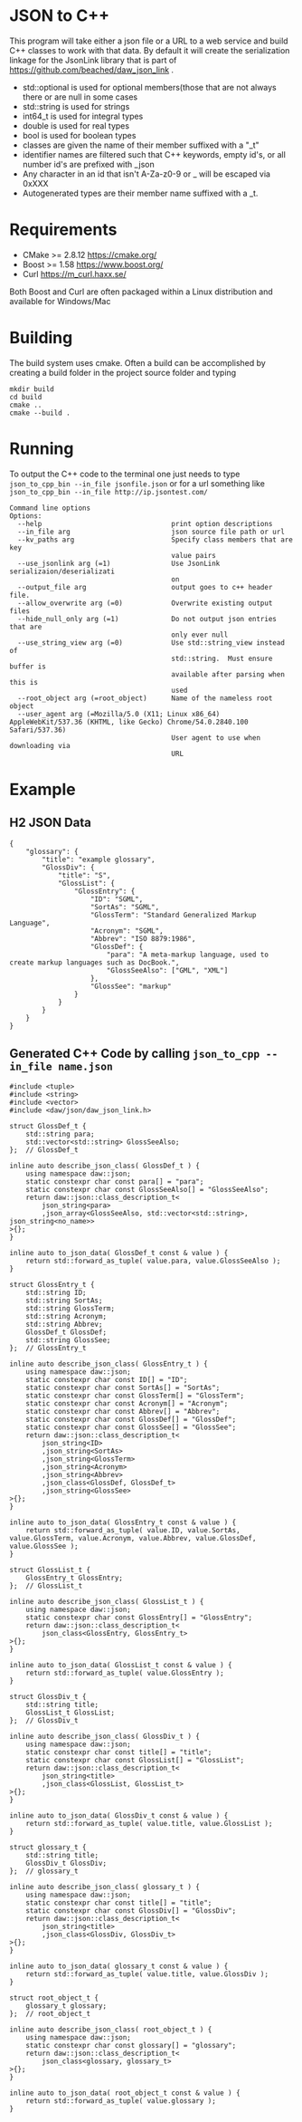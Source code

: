 # JSON to C++
This program will take either a json file or a URL to a web service and build C++ classes to work with that data.  By default it will create the serialization linkage for the JsonLink library that is part of https://github.com/beached/daw_json_link .

* std::optional is used for optional members(those that are not always there or are null in some cases
* std::string is used for strings
* int64_t is used for integral types
* double is used for real types
* bool is used for boolean types
* classes are given the name of their member suffixed with a "_t"
* identifier names are filtered such that C++ keywords, empty id's, or all number id's are prefixed with _json
* Any character in an id that isn't A-Za-z0-9 or _ will be escaped via 0xXXX
* Autogenerated types are their member name suffixed with a _t.

# Requirements
* CMake >= 2.8.12 https://cmake.org/
* Boost >= 1.58 https://www.boost.org/
* Curl https://m_curl.haxx.se/

Both Boost and Curl are often packaged within a Linux distribution and available for Windows/Mac

# Building
The build system uses cmake.  Often a build can be accomplished by creating a build folder in the project source folder and typing  

```
mkdir build
cd build
cmake ..
cmake --build .
```
# Running
To output the C++ code to the terminal one just needs to type ```json_to_cpp_bin --in_file jsonfile.json``` or for a url something like ```json_to_cpp_bin --in_file http://ip.jsontest.com/```

```  
Command line options
Options:
  --help                                print option descriptions
  --in_file arg                         json source file path or url
  --kv_paths arg                        Specify class members that are key
                                        value pairs
  --use_jsonlink arg (=1)               Use JsonLink serializaion/deserializati
                                        on
  --output_file arg                     output goes to c++ header file.
  --allow_overwrite arg (=0)            Overwrite existing output files
  --hide_null_only arg (=1)             Do not output json entries that are
                                        only ever null
  --use_string_view arg (=0)            Use std::string_view instead of
                                        std::string.  Must ensure buffer is
                                        available after parsing when this is
                                        used
  --root_object arg (=root_object)      Name of the nameless root object
  --user_agent arg (=Mozilla/5.0 (X11; Linux x86_64) AppleWebKit/537.36 (KHTML, like Gecko) Chrome/54.0.2840.100 Safari/537.36)
                                        User agent to use when downloading via
                                        URL
```
# Example 
## H2 JSON Data
```
{
    "glossary": {
        "title": "example glossary",
        "GlossDiv": {
            "title": "S",
            "GlossList": {
                "GlossEntry": {
                    "ID": "SGML",
                    "SortAs": "SGML",
                    "GlossTerm": "Standard Generalized Markup Language",
                    "Acronym": "SGML",
                    "Abbrev": "ISO 8879:1986",
                    "GlossDef": {
                        "para": "A meta-markup language, used to create markup languages such as DocBook.",
                        "GlossSeeAlso": ["GML", "XML"]
                    },  
                    "GlossSee": "markup"
                }   
            }   
        }   
    }   
}
```
## Generated C++ Code by calling ```json_to_cpp --in_file name.json```
```
#include <tuple>
#include <string>
#include <vector>
#include <daw/json/daw_json_link.h>

struct GlossDef_t {
	std::string para;
	std::vector<std::string> GlossSeeAlso;
};	// GlossDef_t

inline auto describe_json_class( GlossDef_t ) {
	using namespace daw::json;
	static constexpr char const para[] = "para";
	static constexpr char const GlossSeeAlso[] = "GlossSeeAlso";
	return daw::json::class_description_t<
		json_string<para>
		,json_array<GlossSeeAlso, std::vector<std::string>, json_string<no_name>>
>{};
}

inline auto to_json_data( GlossDef_t const & value ) {
	return std::forward_as_tuple( value.para, value.GlossSeeAlso );
}

struct GlossEntry_t {
	std::string ID;
	std::string SortAs;
	std::string GlossTerm;
	std::string Acronym;
	std::string Abbrev;
	GlossDef_t GlossDef;
	std::string GlossSee;
};	// GlossEntry_t

inline auto describe_json_class( GlossEntry_t ) {
	using namespace daw::json;
	static constexpr char const ID[] = "ID";
	static constexpr char const SortAs[] = "SortAs";
	static constexpr char const GlossTerm[] = "GlossTerm";
	static constexpr char const Acronym[] = "Acronym";
	static constexpr char const Abbrev[] = "Abbrev";
	static constexpr char const GlossDef[] = "GlossDef";
	static constexpr char const GlossSee[] = "GlossSee";
	return daw::json::class_description_t<
		json_string<ID>
		,json_string<SortAs>
		,json_string<GlossTerm>
		,json_string<Acronym>
		,json_string<Abbrev>
		,json_class<GlossDef, GlossDef_t>
		,json_string<GlossSee>
>{};
}

inline auto to_json_data( GlossEntry_t const & value ) {
	return std::forward_as_tuple( value.ID, value.SortAs, value.GlossTerm, value.Acronym, value.Abbrev, value.GlossDef, value.GlossSee );
}

struct GlossList_t {
	GlossEntry_t GlossEntry;
};	// GlossList_t

inline auto describe_json_class( GlossList_t ) {
	using namespace daw::json;
	static constexpr char const GlossEntry[] = "GlossEntry";
	return daw::json::class_description_t<
		json_class<GlossEntry, GlossEntry_t>
>{};
}

inline auto to_json_data( GlossList_t const & value ) {
	return std::forward_as_tuple( value.GlossEntry );
}

struct GlossDiv_t {
	std::string title;
	GlossList_t GlossList;
};	// GlossDiv_t

inline auto describe_json_class( GlossDiv_t ) {
	using namespace daw::json;
	static constexpr char const title[] = "title";
	static constexpr char const GlossList[] = "GlossList";
	return daw::json::class_description_t<
		json_string<title>
		,json_class<GlossList, GlossList_t>
>{};
}

inline auto to_json_data( GlossDiv_t const & value ) {
	return std::forward_as_tuple( value.title, value.GlossList );
}

struct glossary_t {
	std::string title;
	GlossDiv_t GlossDiv;
};	// glossary_t

inline auto describe_json_class( glossary_t ) {
	using namespace daw::json;
	static constexpr char const title[] = "title";
	static constexpr char const GlossDiv[] = "GlossDiv";
	return daw::json::class_description_t<
		json_string<title>
		,json_class<GlossDiv, GlossDiv_t>
>{};
}

inline auto to_json_data( glossary_t const & value ) {
	return std::forward_as_tuple( value.title, value.GlossDiv );
}

struct root_object_t {
	glossary_t glossary;
};	// root_object_t

inline auto describe_json_class( root_object_t ) {
	using namespace daw::json;
	static constexpr char const glossary[] = "glossary";
	return daw::json::class_description_t<
		json_class<glossary, glossary_t>
>{};
}

inline auto to_json_data( root_object_t const & value ) {
	return std::forward_as_tuple( value.glossary );
}
```

